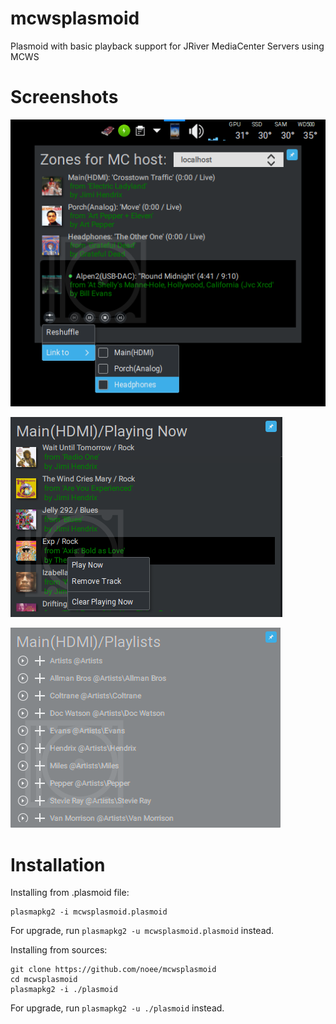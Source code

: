 # mcwsplasmoid
Plasmoid with basic playback support for JRiver MediaCenter Servers using MCWS

Screenshots
===========

![](screenshots/zones.png)

![](screenshots/playlist.png)

![](screenshots/playlists.png)

Installation
============

Installing from .plasmoid file:
````Shell
plasmapkg2 -i mcwsplasmoid.plasmoid
````
For upgrade, run `plasmapkg2 -u mcwsplasmoid.plasmoid` instead.

Installing from sources:
````Shell
git clone https://github.com/noee/mcwsplasmoid
cd mcwsplasmoid
plasmapkg2 -i ./plasmoid
````
For upgrade, run `plasmapkg2 -u ./plasmoid` instead.
